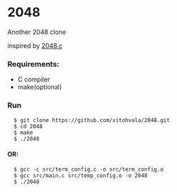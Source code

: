 # 2048
Another 2048 clone

inspired by [2048.c](https://github.com/mevdschee/2048.c)

### Requirements:
  * C compiler
  * make(optional)

### Run 
```console
  $ git clone https://github.com/vitohvala/2048.git
  $ cd 2048
  $ make
  $ ./2048
```
#### OR:
```console
  $ gcc -c src/term_config.c -o src/term_config.o
  $ gcc src/main.c src/temp_config.o -o 2048
  $ ./2048
```
